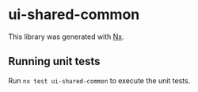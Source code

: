 # ui-shared-common

This library was generated with [Nx](https://nx.dev).

## Running unit tests

Run `nx test ui-shared-common` to execute the unit tests.

